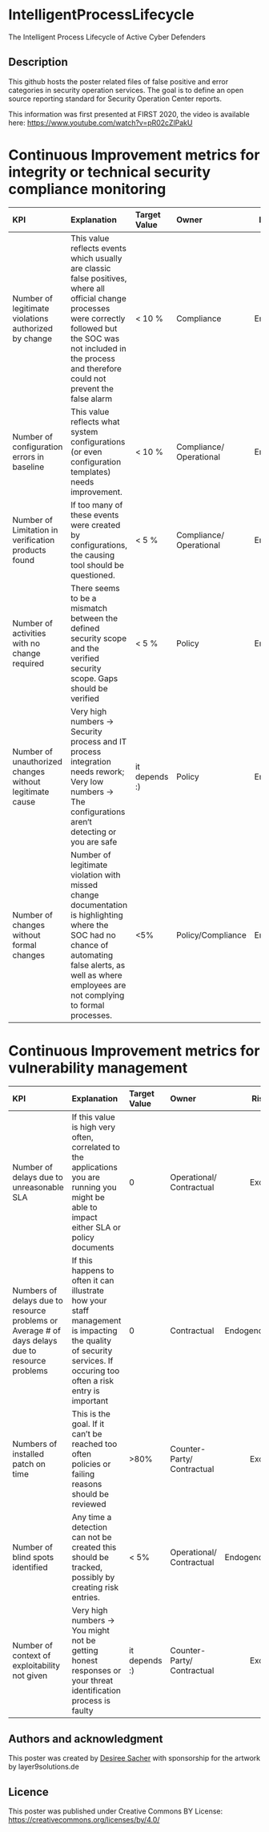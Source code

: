 # IntelligentProcessLifecycle
The Intelligent Process Lifecycle of Active Cyber Defenders

## Description
This github hosts the poster related files of false positive and error categories in security operation services. The goal is to define an open source reporting standard for Security Operation Center reports. 

This information was first presented at FIRST 2020, the video is available here: https://www.youtube.com/watch?v=pR02cZlPakU

# Continuous Improvement metrics for integrity or technical security compliance monitoring
KPI | Explanation | Target Value | Owner | Risk Type
 :-------------------------- |:----------------------------------------------------| :----- |:---------------- |:----------------:
 Number of legitimate violations authorized by change | This value reflects events which usually are classic false positives, where all official change processes were correctly followed but the SOC was not included in the process and therefore could not prevent the false alarm | < 10 % | Compliance | Endogenous
 Number of configuration errors in baseline | This value reflects what system configurations (or even configuration templates) needs improvement. | < 10 % | Compliance/ Operational | Endogenous
 Number of Limitation in verification products found | If too many of these events were created by configurations, the causing tool should be questioned. | < 5 % | Compliance/ Operational | Endogenous
 Number of activities with no change required | There seems to be a mismatch between the defined security scope and the verified security scope. Gaps should be verified | < 5 % | Policy | Endogenous
Number of unauthorized changes without legitimate cause | Very high numbers → Security process and IT process integration needs rework; Very low numbers → The configurations aren‘t detecting or you are safe | it depends :) | Policy | Endogenous
Number of changes without formal changes | Number of legitimate violation with missed change documentation is highlighting where the SOC had no chance of automating false alerts, as well as where employees are not complying to formal processes. | <5% | Policy/Compliance | Endogenous

# Continuous Improvement metrics for vulnerability management
KPI | Explanation | Target Value | Owner | Risk Type
 :-------------------------- |:----------------------------------------------------| :----- |:----------------| :----------------:
Number of delays due to unreasonable SLA | If this value is high very often, correlated to the applications you are running you might be able to impact either SLA or policy documents | 0 | Operational/ Contractual | Exogenous
Numbers of delays due to resource problems or Average # of days delays due to resource problems | If this happens to often it can illustrate how your staff management is impacting the quality of security services. If occuring too often a risk entry is important | 0 | Contractual | Endogenous/Exogenous
Numbers of installed patch on time | This is the goal. If it can’t be reached too often policies or failing reasons should be reviewed | >80% | Counter-Party/ Contractual | Exogenous
Number of blind spots identified | Any time a detection can not be created this should be tracked, possibly by creating risk entries. | < 5% | Operational/ Contractual | Endogenous/Exogenous
Number of context of exploitability not given | Very high numbers → You might not be getting honest responses or your threat identification process is faulty | it depends :) | Counter-Party/ Contractual | Exogenous 





## Authors and acknowledgment
This poster was created by [Desiree Sacher](http://www.twitter.com/d3sre) with sponsorship for the artwork by layer9solutions.de


## Licence
This poster was published under Creative Commons BY License: https://creativecommons.org/licenses/by/4.0/

